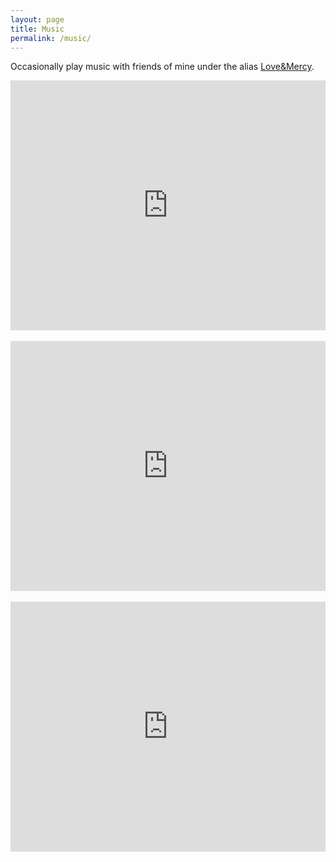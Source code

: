 ```yaml
---
layout: page
title: Music
permalink: /music/
---
```


Occasionally play music with friends of mine under the alias [Love&Mercy](https://www.mixcloud.com/loveandmercy/).

<iframe width="100%" height="400" src="https://www.mixcloud.com/widget/iframe/?feed=https%3A%2F%2Fwww.mixcloud.com%2Floveandmercy%2F&light=1" frameborder="0"></iframe>
&nbsp;
<iframe width="100%" height="400" src="https://www.mixcloud.com/widget/iframe/?feed=https%3A%2F%2Fwww.mixcloud.com%2Floveandmercy%2Fhot-temple%2F&light=1" frameborder="0"></iframe>
&nbsp;
<iframe width="100%" height="400" src="https://www.mixcloud.com/widget/iframe/?feed=https%3A%2F%2Fwww.mixcloud.com%2Floveandmercy%2Flwsuf%2F&light=1" frameborder="0"></iframe>

